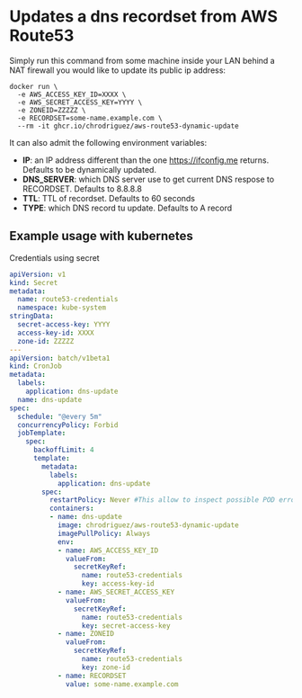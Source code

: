 # Updates a dns recordset from AWS Route53

Simply run this command from some machine inside your LAN behind a NAT firewall
you would like to update its public ip address:

```
docker run \
  -e AWS_ACCESS_KEY_ID=XXXX \
  -e AWS_SECRET_ACCESS_KEY=YYYY \
  -e ZONEID=ZZZZZ \
  -e RECORDSET=some-name.example.com \
  --rm -it ghcr.io/chrodriguez/aws-route53-dynamic-update
```

It can also admit the following environment variables:

* **IP**: an IP address different than the one https://ifconfig.me returns.
  Defaults to be dynamically updated.
* **DNS_SERVER**: which DNS server use to get current DNS respose to RECORDSET.
  Defaults to 8.8.8.8
* **TTL**: TTL of recordset. Defaults to 60 seconds
* **TYPE**: which DNS record tu update. Defaults to A record


## Example usage with kubernetes

Credentials using secret

```yaml
apiVersion: v1
kind: Secret
metadata:
  name: route53-credentials
  namespace: kube-system
stringData:
  secret-access-key: YYYY
  access-key-id: XXXX
  zone-id: ZZZZZ
---
apiVersion: batch/v1beta1
kind: CronJob
metadata:
  labels:
    application: dns-update
  name: dns-update
spec:
  schedule: "@every 5m"
  concurrencyPolicy: Forbid
  jobTemplate:
    spec:
      backoffLimit: 4
      template:
        metadata:
          labels:
            application: dns-update
        spec:
          restartPolicy: Never #This allow to inspect possible POD errors
          containers:
          - name: dns-update
            image: chrodriguez/aws-route53-dynamic-update
            imagePullPolicy: Always
            env:
            - name: AWS_ACCESS_KEY_ID
              valueFrom:
                secretKeyRef:
                  name: route53-credentials
                  key: access-key-id
            - name: AWS_SECRET_ACCESS_KEY
              valueFrom:
                secretKeyRef:
                  name: route53-credentials
                  key: secret-access-key
            - name: ZONEID
              valueFrom:
                secretKeyRef:
                  name: route53-credentials
                  key: zone-id
            - name: RECORDSET
              value: some-name.example.com
```
